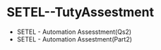 # SETEL--TutyAssestment
- SETEL - Automation Assesstment(Qs2)
- SETEL - Automation Assestment(Part2)
